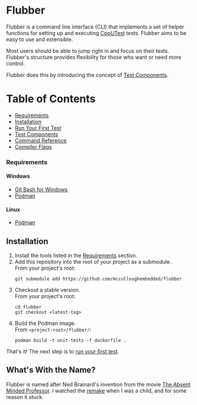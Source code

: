 # Flubber

Flubber is a command line interface (CLI) that implements a set of helper functions for setting up and executing [CppUTest](https://cpputest.github.io/) tests.
Flubber aims to be easy to use and extensible.

Most users should be able to jump right in and focus on their tests.
Flubber's structure provides flexibility for those who want or need more control.

Flubber does this by introducing the concept of [Test Components](./docs/test-components.md).

# Table of Contents
* [Requirements](#Requirements)
* [Installation](#Installation)
* [Run Your First Test](./docs/first-test.md)
* [Test Components](./docs/test-components.md)
* [Command Reference](./docs/command-reference.md)
* [Compiler Flags](./docs/compiler-flags.md)

### Requirements

#### Windows
* [Git Bash for Windows](https://git-scm.com/downloads)
* [Podman](https://podman.io/)

#### Linux
* [Podman](https://podman.io/)

## Installation
1. Install the tools listed in the [Requirements](#Requirements) section.
2. Add this repository into the root of your project as a submodule.\
From your project's root:
    ````console
    git submodule add https://github.com/mcculloughembedded/flubber
    `````
3. Checkout a stable version.\
    From your project's root:
    ````console
    cd flubber
    git checkout <latest-tag>
    `````
4. Build the Podman image.\
    From `<project-root>/flubber/`:
    ````console
    podman build -t unit-tests -f dockerfile .
    `````

That's it!
The next step is to [run your first test](./docs/first-test.md).

## What's With the Name?
Flubber is named after Ned Brainard's invention from the movie [The Absent Minded Professor](https://en.wikipedia.org/wiki/The_Absent-Minded_Professor).
I watched the [remake](https://en.wikipedia.org/wiki/Flubber_(film)) when I was a child, and for some reason it stuck.
